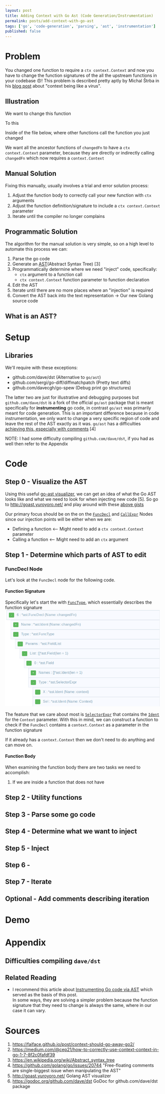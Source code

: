 ```yaml
---
layout: post
title: Adding Context with Go Ast (Code Generation/Instrumentation)
permalink: posts/add-context-with-go-ast
tags: ['go', 'code-generation', 'parsing', 'ast', 'instrumentation']
published: false
---
```


# Problem
You changed one function to require a `ctx context.Context` and now you have to change the function signatures of the
all the upstream functions in your codebase :angry:!
This problem is described pretty aptly by Michal Štrba in his [blog
post](https://faiface.github.io/post/context-should-go-away-go2/) about "context being like a virus".

## Illustration
We want to change this function
<script src="https://gist.github.com/arashout/3f3bad0bf3d70dc70a8e4b6fec568313.js?file=original_func.go"></script>

To this
<script src="https://gist.github.com/arashout/3f3bad0bf3d70dc70a8e4b6fec568313.js?file=new_func.go"></script>

Inside of the file below, where other functions call the function you just changed
<script src="https://gist.github.com/arashout/3f3bad0bf3d70dc70a8e4b6fec568313.js?file=original_code.go"></script>

We want all the ancestor functions of `changedFn` to have a `ctx context.Context` parameter, because they are directly or indirectly calling `changedFn` which now requires a `context.Context`
<script src="https://gist.github.com/arashout/3f3bad0bf3d70dc70a8e4b6fec568313.js?file=expected_code.go"></script>

## Manual Solution
Fixing this manually, usually involves a trial and error solution process:
1. Adjust the function body to correctly call your new function with `ctx` arguments  
2. Adjust the function definition/signature to include a `ctx context.Context` parameter
3. Iterate until the compiler no longer complains

## Programmatic Solution
The algorithm for the manual solution is very simple, so on a high level to automate this process we can:
1. Parse the go code 
2. Generate an [AST](https://en.wikipedia.org/wiki/Abstract_syntax_tree)(Abstract Syntax Tree) [3]
3. Programmatically determine where we need "inject" code, specifically:
    - `ctx` argument to a function call
    - `ctx context.Context` function parameter to function declaration
4. Edit the AST
5. Iterate until there are no more places where an "injection" is required
6. Convert the AST back into the text representation -> Our new Golang source code

## What is an AST?
<!-- TODO -->

# Setup
## Libraries
We'll require  with these exceptions:
- github.com/dave/dst (Alternative to `go/ast`)
- github.com/sergi/go-diff/diffmatchpatch (Pretty text diffs) 
- github.com/davecgh/go-spew (Debug print go structures)

The latter two are just for illustrative and debugging purposes but `github.com/dave/dst` is a fork of the official `go/ast` package that is meant specifically for **instrumenting** go code, in contrast `go/ast` was primarily meant for code generation. This is an important difference because in code instrumentation, we only want to change a very specific region of code and leave the rest of the AST exactly as it was. `go/ast` has a difficulties [achieving this, especially with comments](https://github.com/golang/go/issues/20744) [4]

NOTE: I had some difficulty compiling `github.com/dave/dst`, if you had as well then refer to the Appendix

# Code
## Step 0 - Visualize the AST
Using this useful [go-ast visualizer](http://goast.yuroyoro.net/), we can get an idea of what the Go AST looks like and what we need to look for when injecting new code [5].
So go to http://goast.yuroyoro.net/ and play around with these [above gists](https://gist.github.com/arashout/3f3bad0bf3d70dc70a8e4b6fec568313.js)  
  
Our primary focus should be on the on the [`FuncDecl`](https://godoc.org/github.com/dave/dst#FuncDecl) and [`CallExpr`](https://godoc.org/github.com/dave/dst#CallExpr) Nodes since our injection points will be either when we are:
- Defining a function <-- Might need to add a `ctx context.Context` parameter
- Calling a function <-- Might need to add an `ctx` argument

## Step 1 - Determine which parts of AST to edit

### FuncDecl Node
Let's look at the `FuncDecl` node for the following code.
<script src="https://gist.github.com/arashout/3f3bad0bf3d70dc70a8e4b6fec568313.js?file=new_func.go"></script>

#### Function Signature
Specifically let's start the with [`FuncType`](https://godoc.org/github.com/dave/dst#FuncType), which essentially describes the function signature
![changedFn signature](/img/changedFn_type.png)  

The feature that we care about most is [`SelectorExpr`](https://godoc.org/github.com/dave/dst#SelectorExpr) that contains the [`Ident`](https://godoc.org/github.com/dave/dst#Ident) for the `Context` parameter. With this in mind, we can construct a function to check if the `FuncDecl` contains a `context.Context` as a parameter in the function signature
<script src=https://gist.github.com/arashout/3f3bad0bf3d70dc70a8e4b6fec568313.js?file=hasContextParam.go></script>
If it already has a `context.Context` then we don't need to do anything and can move on.

#### Function Body
When examining the function body there are two tasks we need to accomplish:
1. If we are inside a function that does not have 


## Step 2 - Utility functions
## Step 3 - Parse some go code
## Step 4 - Determine what we want to inject
## Step 5 - Inject  
## Step 6 - 
## Step 7 - Iterate
## Optional - Add comments describing iteration


# Demo

# Appendix

## Difficulties compiling `dave/dst`


## Related Reading
- I recommend this article about [Instrumenting Go code via AST](https://developers.mattermost.com/blog/instrumenting-go-code-via-ast/) which served as the basis of this post.  
In some ways, they are solving a simpler problem because the function signature that they need to change is always the same, where in our case it can vary.

# Sources
1. https://faiface.github.io/post/context-should-go-away-go2/
2. https://medium.com/@cep21/how-to-correctly-use-context-context-in-go-1-7-8f2c0fafdf39
3. https://en.wikipedia.org/wiki/Abstract_syntax_tree
4. https://github.com/golang/go/issues/20744 "Free-floating comments are single-biggest issue when manipulating the AST"
5. http://goast.yuroyoro.net/ Golang AST visualizer
6. https://godoc.org/github.com/dave/dst GoDoc for github.com/dave/dst package